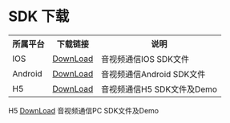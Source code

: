 # SDK 下载
                     
<table class="wrapped"><colgroup><col /><col /><col /></colgroup>
<tbody>
<tr>
<th>所属平台</th>
<th>下载链接</th>
<th colspan="1">说明</th></tr>
<tr>
<td>IOS</td>
<td><a href="https://jrtcpictures.s3.cn-north-1.jdcloud-oss.com/jrtc-sdk-iOS.zip">DownLoad</a></td>
<td colspan="1">音视频通信IOS SDK文件</td></tr>
<tr>
<td>Android</td>
<td><span><a href="https://jrtcpictures.s3.cn-north-1.jdcloud-oss.com/jrtc-sdk-android.zip">DownLoad</a></span></td>
<td colspan="1"><span>音视频通信Android SDK文件</span></td></tr>
<tr>
<td>H5</td>
<td><a href="https://jrtcpictures.s3.cn-north-1.jdcloud-oss.com/jrtc-h5.zip"><span>DownLoad</span></a></td>
<td colspan="1"><span>音视频通信H5 SDK文件及Demo</span></td></tr></tbody></table>
<tr>
<td>H5</td>
<td><a href="https://zhanghao274.s3.cn-north-1.jdcloud-oss.com/jrtc/JRTC%20PC%E7%AB%AFSDK-3.2.6.zip"><span>DownLoad</span></a></td>
<td colspan="1"><span>音视频通信PC SDK文件及Demo</span></td></tr></tbody></table>
<p><br /></p>
<p><br /></p>
<p><br /></p>
<p><br /></p>
   
